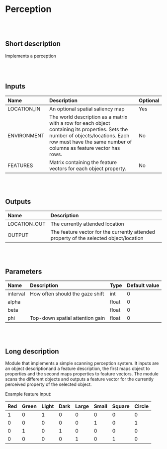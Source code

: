 # Perception


<br><br>
## Short description

Implements a perception

<br><br>

## Inputs

|Name|Description|Optional|
|:----|:-----------|:-------|
|LOCATION_IN|An optional spatial saliency map|Yes|
|ENVIRONMENT|The world description as a matrix with a row for each object containing its properties. Sets the number of objects/locations. Each row must have the same number of columns as feature vector has rows.|No|
|FEATURES|Matrix containing the feature vectors for each object property. |No|

<br><br>

## Outputs

|Name|Description|
|:----|:-----------|
|LOCATION_OUT|The currently attended location|
|OUTPUT|The feature vector for the currently attended property of the selected object/location|

<br><br>

## Parameters

|Name|Description|Type|Default value|
|:----|:-----------|:----|:-------------|
|interval|How often should the gaze shift|int|0|
|alpha||float|0|
|beta||float|0|
|phi|Top-down spatial attention gain|float|0|

<br><br>
## Long description
Module that implements a simple scanning perception system. 
It inputs are an object descriptionand a feature description,
the first maps object to properties and the second maps
properties to feature vectors. The module scans the different objects
and outputs a feature vector for the currently perceived property
of the selected object.

Example feature input:

|Red|Green|Light|Dark|Large|Small|Square|Circle|
|:--|:----|:----|:---|:---|:---|:---|:---|
|1|0|1|0|0|0|0|0|
|0|0|0|0|0|1|0|1|
|0|1|0|1|0|0|0|0|
|0|0|0|0|1|0|1|0|
